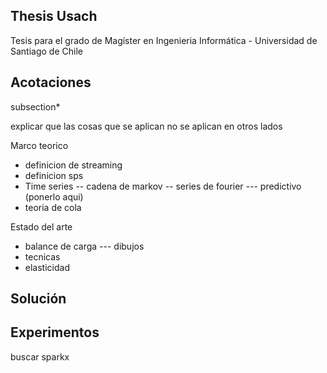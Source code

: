 Thesis Usach
---
Tesis para el grado de Magíster en Ingenieria Informática - Universidad de Santiago de Chile

Acotaciones
---
subsection*

explicar que las cosas que se aplican no se aplican en otros lados

Marco teorico
- definicion de streaming
- definicion sps
- Time series
-- cadena de markov
-- series de fourier
--- predictivo (ponerlo aqui)
- teoria de cola

Estado del arte
- balance de carga
--- dibujos
- tecnicas
- elasticidad

Solución
- 

Experimentos
- 

buscar sparkx